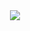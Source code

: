 <div align="center">
    <img src="https://raw.githubusercontent.com/akihitofficial/akihitofficial/main/images/header.png"/>
</div>
